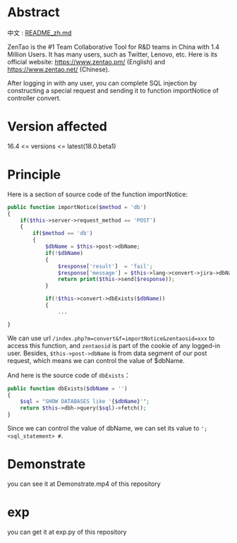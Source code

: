 # Abstract

中文 : [README_zh.md](./README_zh.md)

ZenTao is the #1 Team Collaborative Tool for R&D teams in China with 1.4 Million Users. It has many users, such as Twitter, Lenovo, etc. Here is its official website: https://www.zentao.pm/ (English) and https://www.zentao.net/ (Chinese).

After logging in with any user, you can complete SQL injection by constructing a special request and sending it to function importNotice of controller convert.

# Version affected

16.4 <= versions <= latest(18.0.beta1)

# Principle

Here is a section of source code of the function importNotice:

```php
public function importNotice($method = 'db')
{
    if($this->server->request_method == 'POST')
    {
        if($method == 'db')
        {
            $dbName = $this->post->dbName;
            if(!$dbName)
            {
                $response['result']  = 'fail';
                $response['message'] = $this->lang->convert->jira->dbNameEmpty;
                return print($this->send($response));
            }

            if(!$this->convert->dbExists($dbName))
            {
                ...

}
```

We can use url `/index.php?m=convert&f=importNotice&zentaosid=xxx` to access this function, and `zentaosid` is part of the cookie of any logged-in user. Besides, `$this->post->dbName` is from data segment of our post request, which means we can control the value of $dbName.

And here is the source code of `dbExists`：

```php
public function dbExists($dbName = '')
{
    $sql = "SHOW DATABASES like '{$dbName}'";
    return $this->dbh->query($sql)->fetch();
}
```

Since we can control the value of dbName, we can set its value to `'; <sql_statement> #`.

# Demonstrate

you can see it at Demonstrate.mp4 of this repository

# exp

you can get it at exp.py of this repository